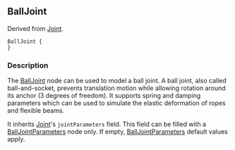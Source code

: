 ## BallJoint

Derived from [Joint](#joint).

```
BallJoint {
}
```

### Description

The [BallJoint](#balljoint) node can be used to model a ball joint. A ball
joint, also called ball-and-socket, prevents translation motion while allowing
rotation around its anchor (3 degrees of freedom). It supports spring and
damping parameters which can be used to simulate the elastic deformation of
ropes and flexible beams.

It inherits [Joint](#joint)'s `jointParameters` field. This field can be filled
with a [BallJointParameters](#balljointparameters) node only. If empty,
[BallJointParameters](#balljointparameters) default values apply.

